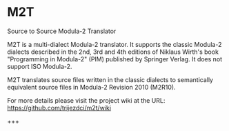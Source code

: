 # M2T

Source to Source Modula-2 Translator

M2T is a multi-dialect Modula-2 translator. It supports the classic Modula-2 dialects described in the 2nd, 3rd and 4th editions of Niklaus Wirth's book "Programming in Modula-2" (PIM) published by Springer Verlag. It does not support ISO Modula-2.

M2T translates source files written in the classic dialects to semantically equivalent source files in Modula-2 Revision 2010 (M2R10).

For more details please visit the project wiki at the URL:
https://github.com/trijezdci/m2t/wiki

+++
